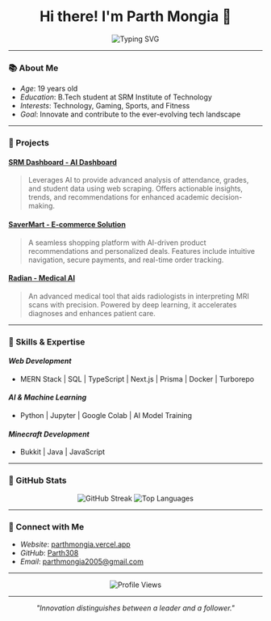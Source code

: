 <h1 align="center">Hi there! I'm Parth Mongia 👋</h1>

<p align="center">
  <img src="https://readme-typing-svg.demolab.com?font=Fira+Code&weight=500&size=24&pause=1000&color=1E90FF&center=true&width=435&lines=Full-Stack+Developer;AI+Enthusiast;Passionate+Learner;Technical+Team+Head+at+Radian" alt="Typing SVG" />
</p>

---

### 📚 About Me

- *Age*: 19 years old  
- *Education*: B.Tech student at SRM Institute of Technology  
- *Interests*: Technology, Gaming, Sports, and Fitness  
- *Goal*: Innovate and contribute to the ever-evolving tech landscape  

---

### 🚀 Projects

#### [SRM Dashboard - AI Dashboard](https://srm-adv.vercel.app/)
> Leverages AI to provide advanced analysis of attendance, grades, and student data using web scraping. Offers actionable insights, trends, and recommendations for enhanced academic decision-making.

#### [SaverMart - E-commerce Solution](https://savermart.in)
> A seamless shopping platform with AI-driven product recommendations and personalized deals. Features include intuitive navigation, secure payments, and real-time order tracking.

#### [Radian - Medical AI](https://www.radianimaging.com/)
> An advanced medical tool that aids radiologists in interpreting MRI scans with precision. Powered by deep learning, it accelerates diagnoses and enhances patient care.

---

### 🔧 Skills & Expertise

#### *Web Development*
- MERN Stack | SQL | TypeScript | Next.js | Prisma | Docker | Turborepo

#### *AI & Machine Learning*
- Python | Jupyter | Google Colab | AI Model Training

#### *Minecraft Development*
- Bukkit | Java | JavaScript

---



### 🔧 GitHub Stats

<p align="center">
  
  <img src="https://github-readme-streak-stats.herokuapp.com?user=Parth308&theme=radical&hide_border=true" alt="GitHub Streak" />
  <img src="https://github-readme-stats.vercel.app/api/top-langs/?username=Parth308&layout=compact&theme=radical" alt="Top Languages" />
</p>

---

### 🔗 Connect with Me

- *Website*: [parthmongia.vercel.app](https://parthmongia.vercel.app/)  
- *GitHub*: [Parth308](https://github.com/Parth308)  
- *Email*: [parthmongia2005@gmail.com](mailto:parthmongia2005@gmail.com)

---

<p align="center">
  <img src="https://komarev.com/ghpvc/?username=Parth308&color=brightgreen" alt="Profile Views" />
</p>

---

<p align="center">
  <em>"Innovation distinguishes between a leader and a follower."</em>
</p>